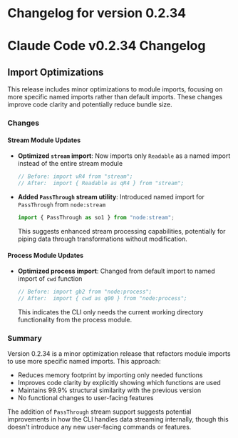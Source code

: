 # Changelog for version 0.2.34

# Claude Code v0.2.34 Changelog

## Import Optimizations

This release includes minor optimizations to module imports, focusing on more specific named imports rather than default imports. These changes improve code clarity and potentially reduce bundle size.

### Changes

#### Stream Module Updates
- **Optimized `stream` import**: Now imports only `Readable` as a named import instead of the entire stream module
  ```javascript
  // Before: import vR4 from "stream";
  // After:  import { Readable as qR4 } from "stream";
  ```

- **Added `PassThrough` stream utility**: Introduced named import for `PassThrough` from `node:stream`
  ```javascript
  import { PassThrough as so1 } from "node:stream";
  ```
  This suggests enhanced stream processing capabilities, potentially for piping data through transformations without modification.

#### Process Module Updates  
- **Optimized process import**: Changed from default import to named import of `cwd` function
  ```javascript
  // Before: import gb2 from "node:process";
  // After:  import { cwd as q00 } from "node:process";
  ```
  This indicates the CLI only needs the current working directory functionality from the process module.

### Summary

Version 0.2.34 is a minor optimization release that refactors module imports to use more specific named imports. This approach:
- Reduces memory footprint by importing only needed functions
- Improves code clarity by explicitly showing which functions are used
- Maintains 99.9% structural similarity with the previous version
- No functional changes to user-facing features

The addition of `PassThrough` stream support suggests potential improvements in how the CLI handles data streaming internally, though this doesn't introduce any new user-facing commands or features.
